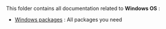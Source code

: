 This folder contains all documentation related to **Windows OS** :
- [Windows packages][windows-packages] : All packages you need

<!-- Links -->
[windows-packages]: windows_packages.md